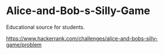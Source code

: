 # Alice-and-Bob-s-Silly-Game
Educational source for students.

https://www.hackerrank.com/challenges/alice-and-bobs-silly-game/problem
